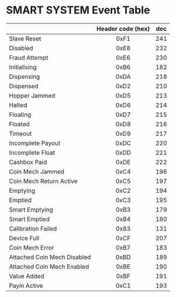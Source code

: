 # SMART SYSTEM Event Table

| |Header code (hex)|dec|
|---|:---:|:---:|
| Slave Reset | 0xF1 | 241 |
| Disabled | 0xE8 | 232 |
| Fraud Attempt | 0xE6 | 230 |
| Initialising | 0xB6 | 182 |
| Dispensing | 0xDA | 218 |
| Dispensed | 0xD2 | 210 |
| Hopper Jammed | 0xD5 | 213 |
| Halted | 0xD6 | 214 |
| Floating | 0xD7 | 215 |
| Floated | 0xD8 | 216 |
| Timeout | 0xD9 | 217 |
| Incomplete Payout | 0xDC | 220 |
| Incomplete Float | 0xDD | 221 |
| Cashbox Paid | 0xDE | 222 |
| Coin Mech Jammed | 0xC4 | 196 |
| Coin Mech Return Active | 0xC5 | 197 |
| Emptying | 0xC2 | 194 |
| Emptied | 0xC3 | 195 |
| Smart Emptying | 0xB3 | 179 |
| Smart Emptied | 0xB4 | 180 |
| Calibration Failed | 0x83 | 131 |
| Device Full | 0xCF | 207 |
| Coin Mech Error | 0xB7 | 183 |
| Attached Coin Mech Disabled | 0xBD | 189 |
| Attached Coin Mech Enabled | 0xBE | 190 |
| Value Added | 0xBF | 191 |
| Pay­in Active | 0xC1 | 193 |
